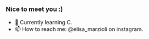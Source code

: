 ### Nice to meet you :)


- 🌱 Currently learning C.
- 📫 How to reach me: @elisa_marzioli on instagram.
